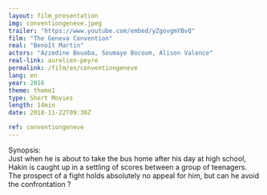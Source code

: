 ```yaml
---
layout: film_presentation
img: conventiongeneve.jpeg
trailer: "https://www.youtube.com/embed/yZgovgmYBvQ"
film: "The Geneva Convention"
real: "Benoît Martin"
actors: "Azzedine Bouaba, Soumaye Bocoum, Alison Valence"
real-link: aurelien-peyre
permalink: /film/en/conventiongeneve
lang: en
year: 2016
theme: theme1
type: Short Movies
length: 14min
date: 2018-11-22T09:30Z

ref: conventiongeneve
---
```



<span class="name"> Synopsis:</span> <br/>
<span class="resumefilm">  Just when he is about to take the bus home after his day at high school, Hakin is caught up in a settling of scores between a group of teenagers. The prospect of a fight holds absolutely no appeal for him, but can he avoid the confrontation ?</span>